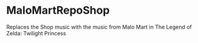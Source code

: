 # MaloMartRepoShop
Replaces the Shop music with the music from Malo Mart in The Legend of Zelda: Twilight Princess
